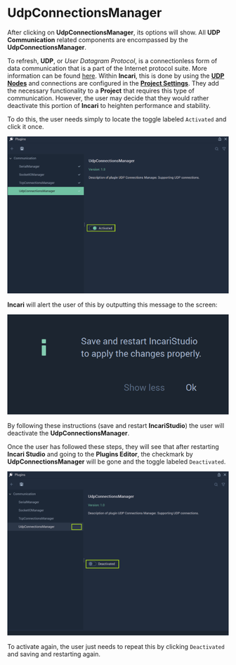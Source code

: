 # UdpConnectionsManager

After clicking on **UdpConnectionsManager**, its options will show. All **UDP Communication** related components are encompassed by the **UdpConnectionsManager**. 

To refresh, **UDP**, or *User Datagram Protocol*, is a connectionless form of data communication that is a part of the Internet protocol suite. More information can be found [here](https://en.wikipedia.org/wiki/User_Datagram_Protocol). Within **Incari**, this is done by using the [**UDP Nodes**]() and connections are configured in the [**Project Settings**](../../project-settings.md). They add the necessary functionality to a **Project** that requires this type of communication. However, the user may decide that they would rather deactivate this portion of **Incari** to heighten performance and stability. 

To do this, the user needs simply to locate the toggle labeled `Activated` and click it once.  

![](../../../.gitbook/assets/udpconnectionsmanagrebefore.png)

**Incari** will alert the user of this by outputting this message to the screen:

![](../../../.gitbook/assets/pluginsserialmanageroffmessage.png)

By following these instructions (save and restart **IncariStudio**) the user will deactivate the **UdpConnectionsManager**. 

Once the user has followed these steps, they will see that after restarting **Incari Studio** and going to the **Plugins Editor**, the checkmark by **UdpConnectionsManager** will be gone and the toggle labeled `Deactivated`. 

![](../../../.gitbook/assets/udpconnectionsmanagerafter.png)

To activate again, the user just needs to repeat this by clicking `Deactivated` and saving and restarting again. 